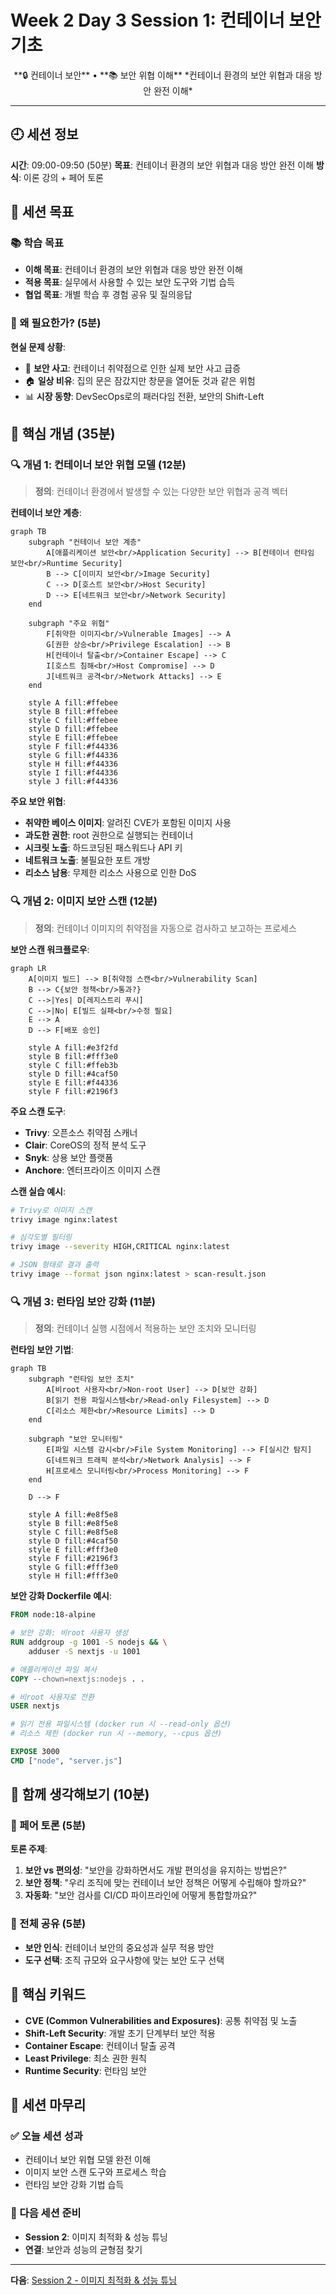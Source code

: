 # Week 2 Day 3 Session 1: 컨테이너 보안 기초

<div align="center">
**🔒 컨테이너 보안** • **📚 보안 위협 이해**
*컨테이너 환경의 보안 위협과 대응 방안 완전 이해*
</div>

---

## 🕘 세션 정보
**시간**: 09:00-09:50 (50분)
**목표**: 컨테이너 환경의 보안 위협과 대응 방안 완전 이해
**방식**: 이론 강의 + 페어 토론

## 🎯 세션 목표
### 📚 학습 목표
- **이해 목표**: 컨테이너 환경의 보안 위협과 대응 방안 완전 이해
- **적용 목표**: 실무에서 사용할 수 있는 보안 도구와 기법 습득
- **협업 목표**: 개별 학습 후 경험 공유 및 질의응답

### 🤔 왜 필요한가? (5분)
**현실 문제 상황**:
- 💼 **보안 사고**: 컨테이너 취약점으로 인한 실제 보안 사고 급증
- 🏠 **일상 비유**: 집의 문은 잠갔지만 창문을 열어둔 것과 같은 위험
- 📊 **시장 동향**: DevSecOps로의 패러다임 전환, 보안의 Shift-Left

## 📖 핵심 개념 (35분)

### 🔍 개념 1: 컨테이너 보안 위협 모델 (12분)
> **정의**: 컨테이너 환경에서 발생할 수 있는 다양한 보안 위협과 공격 벡터

**컨테이너 보안 계층**:
```mermaid
graph TB
    subgraph "컨테이너 보안 계층"
        A[애플리케이션 보안<br/>Application Security] --> B[컨테이너 런타임 보안<br/>Runtime Security]
        B --> C[이미지 보안<br/>Image Security]
        C --> D[호스트 보안<br/>Host Security]
        D --> E[네트워크 보안<br/>Network Security]
    end
    
    subgraph "주요 위협"
        F[취약한 이미지<br/>Vulnerable Images] --> A
        G[권한 상승<br/>Privilege Escalation] --> B
        H[컨테이너 탈출<br/>Container Escape] --> C
        I[호스트 침해<br/>Host Compromise] --> D
        J[네트워크 공격<br/>Network Attacks] --> E
    end
    
    style A fill:#ffebee
    style B fill:#ffebee
    style C fill:#ffebee
    style D fill:#ffebee
    style E fill:#ffebee
    style F fill:#f44336
    style G fill:#f44336
    style H fill:#f44336
    style I fill:#f44336
    style J fill:#f44336
```

**주요 보안 위협**:
- **취약한 베이스 이미지**: 알려진 CVE가 포함된 이미지 사용
- **과도한 권한**: root 권한으로 실행되는 컨테이너
- **시크릿 노출**: 하드코딩된 패스워드나 API 키
- **네트워크 노출**: 불필요한 포트 개방
- **리소스 남용**: 무제한 리소스 사용으로 인한 DoS

### 🔍 개념 2: 이미지 보안 스캔 (12분)
> **정의**: 컨테이너 이미지의 취약점을 자동으로 검사하고 보고하는 프로세스

**보안 스캔 워크플로우**:
```mermaid
graph LR
    A[이미지 빌드] --> B[취약점 스캔<br/>Vulnerability Scan]
    B --> C{보안 정책<br/>통과?}
    C -->|Yes| D[레지스트리 푸시]
    C -->|No| E[빌드 실패<br/>수정 필요]
    E --> A
    D --> F[배포 승인]
    
    style A fill:#e3f2fd
    style B fill:#fff3e0
    style C fill:#ffeb3b
    style D fill:#4caf50
    style E fill:#f44336
    style F fill:#2196f3
```

**주요 스캔 도구**:
- **Trivy**: 오픈소스 취약점 스캐너
- **Clair**: CoreOS의 정적 분석 도구
- **Snyk**: 상용 보안 플랫폼
- **Anchore**: 엔터프라이즈 이미지 스캔

**스캔 실습 예시**:
```bash
# Trivy로 이미지 스캔
trivy image nginx:latest

# 심각도별 필터링
trivy image --severity HIGH,CRITICAL nginx:latest

# JSON 형태로 결과 출력
trivy image --format json nginx:latest > scan-result.json
```

### 🔍 개념 3: 런타임 보안 강화 (11분)
> **정의**: 컨테이너 실행 시점에서 적용하는 보안 조치와 모니터링

**런타임 보안 기법**:
```mermaid
graph TB
    subgraph "런타임 보안 조치"
        A[비root 사용자<br/>Non-root User] --> D[보안 강화]
        B[읽기 전용 파일시스템<br/>Read-only Filesystem] --> D
        C[리소스 제한<br/>Resource Limits] --> D
    end
    
    subgraph "보안 모니터링"
        E[파일 시스템 감시<br/>File System Monitoring] --> F[실시간 탐지]
        G[네트워크 트래픽 분석<br/>Network Analysis] --> F
        H[프로세스 모니터링<br/>Process Monitoring] --> F
    end
    
    D --> F
    
    style A fill:#e8f5e8
    style B fill:#e8f5e8
    style C fill:#e8f5e8
    style D fill:#4caf50
    style E fill:#fff3e0
    style F fill:#2196f3
    style G fill:#fff3e0
    style H fill:#fff3e0
```

**보안 강화 Dockerfile 예시**:
```dockerfile
FROM node:18-alpine

# 보안 강화: 비root 사용자 생성
RUN addgroup -g 1001 -S nodejs && \
    adduser -S nextjs -u 1001

# 애플리케이션 파일 복사
COPY --chown=nextjs:nodejs . .

# 비root 사용자로 전환
USER nextjs

# 읽기 전용 파일시스템 (docker run 시 --read-only 옵션)
# 리소스 제한 (docker run 시 --memory, --cpus 옵션)

EXPOSE 3000
CMD ["node", "server.js"]
```

## 💭 함께 생각해보기 (10분)

### 🤝 페어 토론 (5분)
**토론 주제**:
1. **보안 vs 편의성**: "보안을 강화하면서도 개발 편의성을 유지하는 방법은?"
2. **보안 정책**: "우리 조직에 맞는 컨테이너 보안 정책은 어떻게 수립해야 할까요?"
3. **자동화**: "보안 검사를 CI/CD 파이프라인에 어떻게 통합할까요?"

### 🎯 전체 공유 (5분)
- **보안 인식**: 컨테이너 보안의 중요성과 실무 적용 방안
- **도구 선택**: 조직 규모와 요구사항에 맞는 보안 도구 선택

## 🔑 핵심 키워드
- **CVE (Common Vulnerabilities and Exposures)**: 공통 취약점 및 노출
- **Shift-Left Security**: 개발 초기 단계부터 보안 적용
- **Container Escape**: 컨테이너 탈출 공격
- **Least Privilege**: 최소 권한 원칙
- **Runtime Security**: 런타임 보안

## 📝 세션 마무리
### ✅ 오늘 세션 성과
- 컨테이너 보안 위협 모델 완전 이해
- 이미지 보안 스캔 도구와 프로세스 학습
- 런타임 보안 강화 기법 습득

### 🎯 다음 세션 준비
- **Session 2**: 이미지 최적화 & 성능 튜닝
- **연결**: 보안과 성능의 균형점 찾기

---

**다음**: [Session 2 - 이미지 최적화 & 성능 튜닝](./session_2.md)